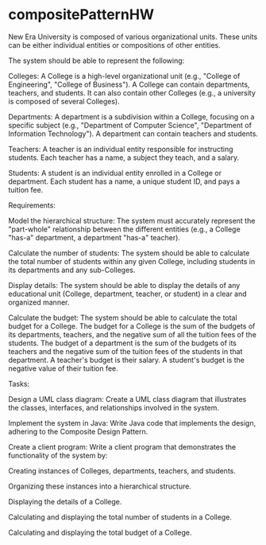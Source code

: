 # compositePatternHW

New Era University is composed of various organizational units. These units can be either individual entities or compositions of other entities.

The system should be able to represent the following:

Colleges: A College is a high-level organizational unit (e.g., "College of Engineering", "College of Business"). A College can contain departments, teachers, and students. It can also contain other Colleges (e.g., a university is composed of several Colleges).

Departments: A department is a subdivision within a College, focusing on a specific subject (e.g., "Department of Computer Science", "Department of Information Technology"). A department can contain teachers and students.

Teachers: A teacher is an individual entity responsible for instructing students. Each teacher has a name, a subject they teach, and a salary.

Students: A student is an individual entity enrolled in a College or department. Each student has a name, a unique student ID, and pays a tuition fee.

Requirements:

Model the hierarchical structure: The system must accurately represent the "part-whole" relationship between the different entities (e.g., a College "has-a" department, a department "has-a" teacher).

Calculate the number of students: The system should be able to calculate the total number of students within any given College, including students in its departments and any sub-Colleges.

Display details: The system should be able to display the details of any educational unit (College, department, teacher, or student) in a clear and organized manner.

Calculate the budget: The system should be able to calculate the total budget for a College. The budget for a College is the sum of the budgets of its departments, teachers, and the negative sum of all the tuition fees of the students. The budget of a department is the sum of the budgets of its teachers and the negative sum of the tuition fees of the students in that department. A teacher's budget is their salary. A student's budget is the negative value of their tuition fee.

Tasks:

Design a UML class diagram: Create a UML class diagram that illustrates the classes, interfaces, and relationships involved in the system.

Implement the system in Java: Write Java code that implements the design, adhering to the Composite Design Pattern.

Create a client program: Write a client program that demonstrates the functionality of the system by:

Creating instances of Colleges, departments, teachers, and students.

Organizing these instances into a hierarchical structure.

Displaying the details of a College.

Calculating and displaying the total number of students in a College.

Calculating and displaying the total budget of a College.

